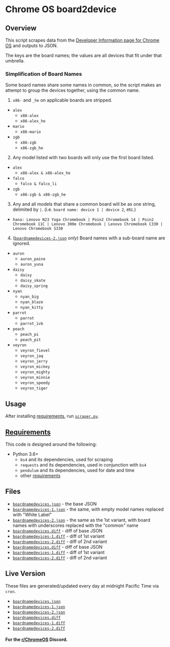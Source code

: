 # Chrome OS board2device

## Overview

This script scrapes data from the [Developer Information page for Chrome OS][CROSDEV] and outputs to JSON.

The keys are the board names; the values are all devices that fit under that umbrella.

### Simplification of Board Names

Some board names share some names in common, so the script makes an attempt to group the devices together, using the common name.

1. `x86-` and `_he` on applicable boards are stripped.

- `alex`
    - `x86-alex`
    - `x86-alex_he`
- `mario`
    - `x86-mario`
- `zgb`
    - `x86-zgb`
    - `x86-zgb_he`

2. Any model listed with two boards will only use the first board listed.

- `alex`
    - `x86-alex & x86-alex_he`
- `falco`
    - `falco & falco_li`
- `zgb`
    - `x86-zgb & x86-zgb_he`

3. Any and all models that share a common board will be as one string, delimited by ` | `. (i.e. `board name: device 1 | device 2`, etc.)

- `hana: Lenovo N23 Yoga Chromebook | Poin2 Chromebook 14 | Poin2 Chromebook 11C | Lenovo 300e Chromebook | Lenovo Chromebook C330 | Lenovo Chromebook S330`

4. ([`boardnamedevices-2.json`](boardnamedevices-2.json) *only*) Board names with a sub-board name are ignored.
    
- `auron`
    - `auron_paine`
    - `auron_yuna`
- `daisy`
    - `daisy`
    - `daisy_skate`
    - `daisy_spring`
- `nyan`
    - `nyan_big`
    - `nyan_blaze`
    - `nyan_kitty`
- `parrot`
    - `parrot`
    - `parrot_ivb`
- `peach`
    - `peach_pi`
    - `peach_pit`
- `veyron`
    - `veyron_fievel`
    - `veyron_jaq`
    - `veyron_jerry`
    - `veyron_mickey`
    - `veyron_mighty`
    - `veyron_minnie`
    - `veyron_speedy`
    - `veyron_tiger`

## Usage

After installing [requirements](#requirements), run [`scraper.py`](scraper.py).

## [Requirements](requirements.txt)

This code is designed around the following:

- Python 3.6+
    - `bs4` and its dependencies, used for scraping
    - `requests` and its dependencies, used in conjunction with `bs4`
    - `pendulum` and its dependencies, used for date and time
    - other [requirements](requirements.txt)

## Files

- [`boardnamedevices.json`](boardnamedevices.json) - the base JSON
- [`boardnamedevices-1.json`](boardnamedevices-1.json) - the same, with empty model names replaced with "White Label"
- [`boardnamedevices-2.json`](boardnamedevices-2.json) - the same as the 1st variant, with board names with underscores replaced with the "common" name
- [`boardnamedevices.diff`](boardnamedevices.diff) - diff of base JSON
- [`boardnamedevices-1.diff`](boardnamedevices-1.diff) - diff of 1st variant
- [`boardnamedevices-2.diff`](boardnamedevices-2.diff) - diff of 2nd variant
- [`boardnamedevices.diff`](boardnamedevices.diff) - diff of base JSON
- [`boardnamedevices-1.diff`](boardnamedevices-1.diff) - diff of 1st variant
- [`boardnamedevices-2.diff`](boardnamedevices-2.diff) - diff of 2nd variant

## Live Version

These files are generated/updated every day at midnight Pacific Time via `cron`.

- [`boardnamedevices.json`][json-0]
- [`boardnamedevices-1.json`][json-1]
- [`boardnamedevices-2.json`][json-2]
- [`boardnamedevices.diff`][diff-0]
- [`boardnamedevices-1.diff`][diff-1]
- [`boardnamedevices-2.diff`][diff-2]

#### For the [r/ChromeOS](https://www.reddit.com/r/chromeos) Discord.

[json-0]: https://dark-nova.me/chromeos/boardnamedevices.json
[json-1]: https://dark-nova.me/chromeos/boardnamedevices-1.json
[json-2]: https://dark-nova.me/chromeos/boardnamedevices-2.json
[diff-0]: https://dark-nova.me/chromeos/boardnamedevices.diff.txt
[diff-1]: https://dark-nova.me/chromeos/boardnamedevices-1.diff.txt
[diff-2]: https://dark-nova.me/chromeos/boardnamedevices-2.diff.txt
[CROSDEV]: https://www.chromium.org/chromium-os/developer-information-for-chrome-os-devices
